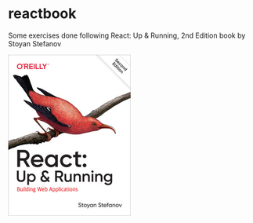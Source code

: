 # reactbook

Some exercises done following React: Up & Running, 2nd Edition book by Stoyan Stefanov

![book cover](./img/cover.jpg "Book cover")